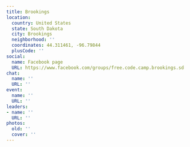 ```yaml
---
title: Brookings
location:
  country: United States
  state: South Dakota
  city: Brookings
  neighborhood: ''
  coordinates: 44.311461, -96.79844
  plusCode: ''
social:
  name: Facebook page
  URL: https://www.facebook.com/groups/free.code.camp.brookings.sd
chat:
  name: ''
  URL: ''
event:
  name: ''
  URL: ''
leaders:
- name: ''
  URL: ''
photos:
  old: ''
  cover: ''
---
```

